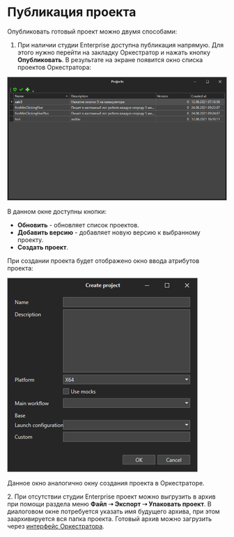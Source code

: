 # Публикация проекта

Опубликовать готовый проект можно двумя способами:

1. При наличии студии Enterprise доступна публикация напрямую. Для этого нужно перейти на закладку Оркестратор и нажать кнопку **Опубликовать**. В результате на экране появится окно списка проектов Оркестратора:&#x20;

![](<../../.gitbook/assets/image (79).png>)

В данном окне доступны кнопки:

* **Обновить** - обновляет список проектов.
* **Добавить версию** - добавляет новую версию к выбранному проекту.
* **Создать проект**.

При создании проекта будет отображено окно ввода атрибутов проекта:

![](<../../.gitbook/assets/image (236).png>)

Данное окно аналогично окну создания проекта в Оркестраторе.

2\.  При отсутствии студии Enterprise проект можно выгрузить в архив при помощи раздела меню **Файл ➝ Экспорт ➝ Упаковать проект**. В диалоговом окне потребуется указать имя будущего архива, при этом заархивируется вся папка проекта. Готовый архив можно загрузить через [интерфейс Оркестратора](https://docs.primo-rpa.ru/primo-rpa/orchestrator/basics#dobavlenie-rpa-proekta).
